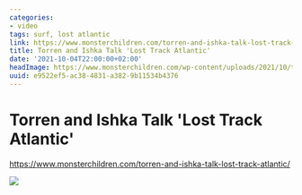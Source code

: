 ```yaml
---
categories:
- video
tags: surf, lost atlantic
link: https://www.monsterchildren.com/torren-and-ishka-talk-lost-track-atlantic/
title: Torren and Ishka Talk 'Lost Track Atlantic'
date: '2021-10-04T22:00:00+02:00'
headImage: https://www.monsterchildren.com/wp-content/uploads/2021/10/thumb-lost-track-monster-children.jpg
uuid: e9522ef5-ac38-4831-a382-9b11534b4376
---
```


# Torren and Ishka Talk 'Lost Track Atlantic'

https://www.monsterchildren.com/torren-and-ishka-talk-lost-track-atlantic/

![](https://www.monsterchildren.com/wp-content/uploads/2021/10/thumb-lost-track-monster-children.jpg)
